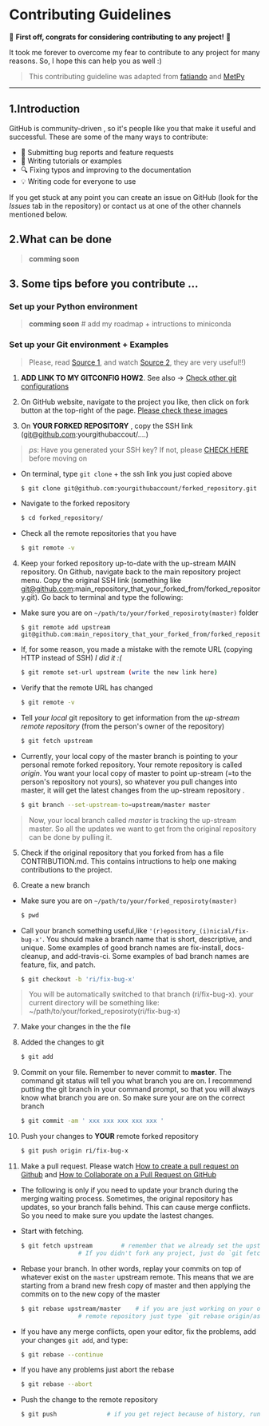 # Contributing Guidelines
:tada: **First off, congrats for considering contributing to any project!** :tada:

It took me forever to overcome my fear to contribute to any project for many reasons. 
So, I hope this can help you as well :)


>  This contributing guideline was adapted from [fatiando](https://github.com/fatiando/community/blob/main/CONTRIBUTING.md) and [MetPy](https://github.com/Unidata/MetPy/blob/master/CONTRIBUTING.md)

-------------------------------------------------
## 1.Introduction

GitHub is  community-driven , so it's people like you  that make it useful and successful. 
These are some of the many ways to contribute:

* :bug: Submitting bug reports and feature requests
* :memo: Writing tutorials or examples
* :mag: Fixing typos and improving to the documentation
* :bulb: Writing code for everyone to use

If you get stuck at any point you can create an issue on GitHub (look for the *Issues*
tab in the repository) or contact us at one of the other channels mentioned below.

## 2.What can be done

> **comming soon**


## 3. Some tips before you contribute ... 

### Set up your Python environment

> **comming soon** # add my roadmap + intructions to miniconda

### Set up your Git environment + Examples

> Please, read [Source 1](https://git-scm.com/book/en/v2/GitHub-Contributing-to-a-Project), and watch [Source 2](https://egghead.io/lessons/javascript-how-to-fork-and-clone-a-github-repository), they are very useful!!)

1. **ADD LINK TO MY GITCONFIG HOW2**. See also -> [Check other git configurations](https://git-scm.com/book/en/v2/Customizing-Git-Git-Configuration)

2. On GitHub website, navigate to the project you like, then click on fork button at the top-right of the page. [Please check these images](https://www.asmeurer.com/git-workflow/)

3. On **YOUR FORKED REPOSITORY** , copy the SSH link (git@github.com:yourgithubaccout/....) 

> *ps*: Have you generated your SSH key? If not, please  [CHECK HERE](https://docs.github.com/en/github/authenticating-to-github/generating-a-new-ssh-key-and-adding-it-to-the-ssh-agent) before moving on

+ On terminal, type `git clone` + the ssh link you just copied above
    
    ```sh
    $ git clone git@github.com:yourgithubaccount/forked_repository.git
    ```

+ Navigate to the forked repository
    
    ```sh
    $ cd forked_repository/
    ```
    
+ Check all the remote repositories that you have
    
    ```sh
    $ git remote -v 
    ```

4. Keep your forked repository up-to-date with the up-stream MAIN repository. On Github, navigate back to the main repository project menu. Copy the original SSH link (something like git@github.com:main_repository_that_your_forked_from/forked_repository.git). Go back to terminal and type the following:

+  Make sure you are on `~/path/to/your/forked_reposiroty(master)` folder
    
    ```ssh
    $ git remote add upstream git@github.com:main_repository_that_your_forked_from/forked_repository.git 
    ```

+ If, for some reason, you made a mistake  with the remote URL (copying HTTP instead of SSH) *I did it :(*
    
    ```sh
    $ git remote set-url upstream (write the new link here)
    ```
    
+ Verify that the remote URL has changed
    
    ```sh
    $ git remote -v
    ```
+ Tell *your local* git repository to get information from the *up-stream remote repository* (from the person's owner of the repository)
    
    ```sh
    $ git fetch upstream
    ```

+ Currently, your local copy of the master branch is pointing to your personal remote forked repository. Your remote repository is called *origin*. You want your local copy of master to point up-stream (=to the person's repository not yours), so whatever you pull changes into master, it will get the latest changes from the up-stream repository .
    
    ```sh
    $ git branch --set-upstream-to=upstream/master master
    ```
> Now, your local branch called *master* is tracking the up-stream master. So all the updates we want to get from the original repository can be done by pulling it.

5. Check if the original repository that you forked from has a file CONTRIBUTION.md. This contains intructions to help one making contributions to the project.

6. Create a new branch
    
+ Make sure you are on `~/path/to/your/forked_reposiroty(master)`
    
    ```sh
    $ pwd
    ```
    
+ Call your branch something useful,like `'(r)epository_(i)nicial/fix-bug-x'`. You should make a branch name that is short, descriptive, and unique. Some examples of good branch names are fix-install, docs-cleanup, and add-travis-ci. Some examples of bad branch names are feature, fix, and patch.
  
    ```sh
    $ git checkout -b 'ri/fix-bug-x'
    ```

> You will be automatically switched to that branch (ri/fix-bug-x). your current directory will be something like: ~/path/to/your/forked_reposiroty(ri/fix-bug-x)
 
7. Make your changes in the the file 

8. Added the changes to git 
    
    ```sh
    $ git add 
    ```

9. Commit on your file.  Remember to never commit to **master**. The command git status will tell you what branch you are on. I recommend putting the git branch in your command prompt, so that you will always know what branch you are on. So make sure your are on the correct branch

    ```sh
    $ git commit -am ' xxx xxx xxx xxx xxx '
    ```

10. Push your changes to **YOUR** remote forked repository 

    ```sh
    $ git push origin ri/fix-bug-x
    ```

11. Make a pull request. Please watch [How to create a pull request on Github](https://egghead.io/lessons/javascript-how-to-create-a-pull-request-on-github) and [How to Collaborate on a Pull Request on GitHub](https://egghead.io/lessons/javascript-how-to-collaborate-on-a-pull-request-on-github)

- The following is only if you need to update your branch during the merging waiting process. Sometimes, the original repository has updates, so your branch falls behind. This can cause merge conflicts. So you need to make sure you update the lastest changes.

- Start with fetching.
    
    ```sh
    $ git fetch upstream   	 	# remember that we already set the upstream before. 
					# If you didn't fork any project, just do `git fetch`
    ```
- Rebase your branch. In other words, replay your commits on top of whatever exist on the `master` upstream remote. This means that we are starting from a brand new fresh copy of master and then applying the commits on to the new copy of the master

    ```sh
    $ git rebase upstream/master	# if you are just working on your own original 
					# remote repository just type `git rebase origin/aster
    ```
* If you have any merge conflicts, open your editor, fix the problems, add your changes `git add`, and type:

    ```sh
    $ git rebase --continue
    ```

* If you have any problems just abort the rebase

    ```sh
    $ git rebase --abort
    ```

* Push the change to the remote repository

    ```sh
    $ git push				# if you get reject because of history, run `git push -f`
    ```
    
